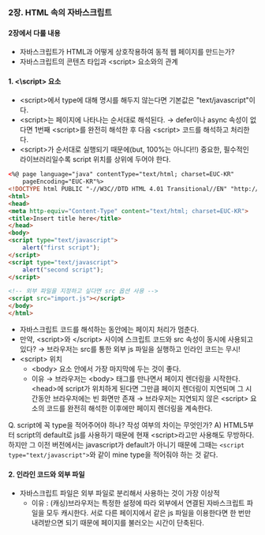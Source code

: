 ### 2장. HTML 속의 자바스크립트
#### 2장에서 다룰 내용
* 자바스크립트가 HTML과 어떻게 상호작용하여 동적 웹 페이지를 만드는가?
* 자바스크립트의 콘텐츠 타입과 \<script\> 요소와의 관계

#### 1. <\script\> 요소
* \<script\>에서 type에 대해 명시를 해두지 않는다면 기본값은 "text/javascript"이다. 
* \<script\>는 페이지에 나타나는 순서대로 해석된다.
	→ defer이나 async 속성이 없다면 1번째 \<script\>를 완전히 해석한 후 다음 \<script\> 코드를 해석하고 처리한다.
* \<script\>가 순서대로 실행되기 때문에(but, 100%는 아니다!!) 중요한, 필수적인 라이브러리일수록 script 위치를 상위에 두어야 한다.
```html
<%@ page language="java" contentType="text/html; charset=EUC-KR"
    pageEncoding="EUC-KR"%>
<!DOCTYPE html PUBLIC "-//W3C//DTD HTML 4.01 Transitional//EN" "http://www.w3.org/TR/html4/loose.dtd">
<html>
<head>
<meta http-equiv="Content-Type" content="text/html; charset=EUC-KR">
<title>Insert title here</title>
</head>
<body>
<script type="text/javascript">
	alert("first script");
</script>
<script type="text/javascript">
	alert("second script");
</script>

<!-- 외부 파일을 지정하고 싶다면 src 옵션 사용 -->
<script src="import.js"></script>
</body>
</html>
```
* 자바스크립트 코드를 해석하는 동안에는 페이지 처리가 멈춘다.
* 만약, \<script\>와 <\/script\> 사이에 스크립트 코드와 src 속성이 동시에 사용되고 있다?
	→ 브라우저는 src를 통한 외부 js 파일을 실행하고 인라인 코드는 무시!
* \<script\> 위치
	* \<body\> 요소 안에서 가장 마지막에 두는 것이 좋다.
	* 이유 
		→ 브라우저는 \<body\> 태그를 만나면서 페이지 렌더링을 시작한다. \<head\>에 script가 위치하게 된다면 그만큼 페이지 렌더링이 지연되며 그 시간동안 브라우저에는 빈 화면만 존재
		→ 브라우저는 지연되지 않은 \<script\> 요소의 코드를 완전히 해석한 이후에만 페이지 렌더링을 계속한다.
	
Q. script에 꼭 type을 적어주어야 하나? 작성 여부의 차이는 무엇인가?
A) HTML5부터 script의 default로 js를 사용하기 때문에 현재 \<script\>라고만 사용해도 무방하다. 하지만 그 이전 버전에서는 javascript가 default가 아니기 때문에 그때는 ```<script type="text/javascript">```와 같이 mine type을 적어줘야 하는 것 같다.

#### 2. 인라인 코드와 외부 파일
* 자바스크립트 파일은 외부 파일로 분리해서 사용하는 것이 가장 이상적
	* 이유 : (캐싱)브라우저는 특정한 설정에 따라 외부에서 연결된 자바스크립트 파일을 모두 캐시한다. 서로 다른 페이지에서 같은 js 파일을 이용한다면 한 번만 내려받으면 되기 때문에 페이지를 불러오는 시간이 단축된다.
